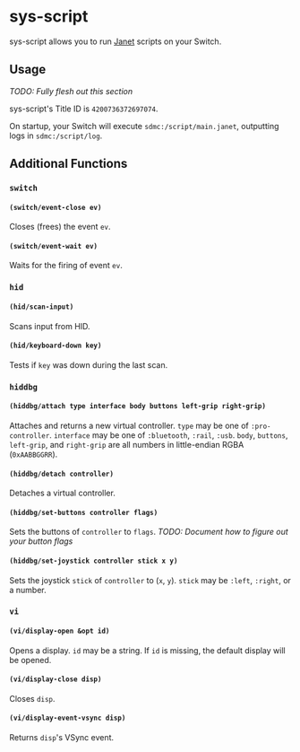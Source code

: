 # sys-script

sys-script allows you to run [Janet](https://janet-lang.org/) scripts on your Switch.

## Usage

_TODO: Fully flesh out this section_

sys-script's Title ID is `4200736372697074`.

On startup, your Switch will execute `sdmc:/script/main.janet`, outputting logs
in `sdmc:/script/log`.

## Additional Functions

### `switch`

#### `(switch/event-close ev)`

Closes (frees) the event `ev`.

#### `(switch/event-wait ev)`

Waits for the firing of event `ev`.

### `hid`

#### `(hid/scan-input)`

Scans input from HID.

#### `(hid/keyboard-down key)`

Tests if `key` was down during the last scan.

### `hiddbg`

#### `(hiddbg/attach type interface body buttons left-grip right-grip)`

Attaches and returns a new virtual controller. `type` may be one of
`:pro-controller`. `interface` may be one of `:bluetooth`, `:rail`, `:usb`.
`body`, `buttons`, `left-grip`, and `right-grip` are all numbers in
little-endian RGBA (`0xAABBGGRR`).

#### `(hiddbg/detach controller)`

Detaches a virtual controller.

#### `(hiddbg/set-buttons controller flags)`

Sets the buttons of `controller` to `flags`.
_TODO: Document how to figure out your button flags_

#### `(hiddbg/set-joystick controller stick x y)`

Sets the joystick `stick` of `controller` to (`x`, `y`). `stick` may be
`:left`, `:right`, or a number.

### `vi`

#### `(vi/display-open &opt id)`

Opens a display. `id` may be a string. If `id` is missing, the default display
will be opened.

#### `(vi/display-close disp)`

Closes `disp`.

#### `(vi/display-event-vsync disp)`

Returns `disp`'s VSync event.
